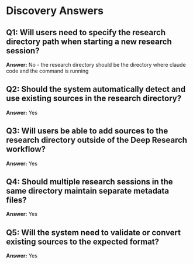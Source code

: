 # Discovery Answers

## Q1: Will users need to specify the research directory path when starting a new research session?
**Answer:** No - the research directory should be the directory where claude code and the command is running

## Q2: Should the system automatically detect and use existing sources in the research directory?
**Answer:** Yes

## Q3: Will users be able to add sources to the research directory outside of the Deep Research workflow?
**Answer:** Yes

## Q4: Should multiple research sessions in the same directory maintain separate metadata files?
**Answer:** Yes

## Q5: Will the system need to validate or convert existing sources to the expected format?
**Answer:** Yes